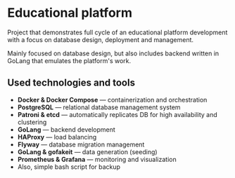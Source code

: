 # Educational platform 

Project that demonstrates full cycle of an educational platform development with a focus on database design, deployment and management.

Mainly focused on database design, but also includes backend written in GoLang that emulates the platform's work.

## Used technologies and tools

- **Docker & Docker Compose** — containerization and orchestration
- **PostgreSQL** — relational database management system
- **Patroni & etcd** — automatically replicates DB for high availability and clustering
- **GoLang** — backend development
- **HAProxy** — load balancing
- **Flyway** — database migration management
- **GoLang & gofakeit** — data generation (seeding)
- **Prometheus & Grafana** — monitoring and visualization
- Also, simple bash script for backup

